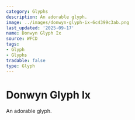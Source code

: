 ```yaml
---
category: Glyphs
description: An adorable glyph.
image: ../images/donwyn-glyph-ix-6c4399c3ab.png
last_updated: '2025-09-17'
name: Donwyn Glyph Ix
source: WFCD
tags:
- Glyph
- Glyphs
tradable: false
type: Glyph
---
```


# Donwyn Glyph Ix

An adorable glyph.

